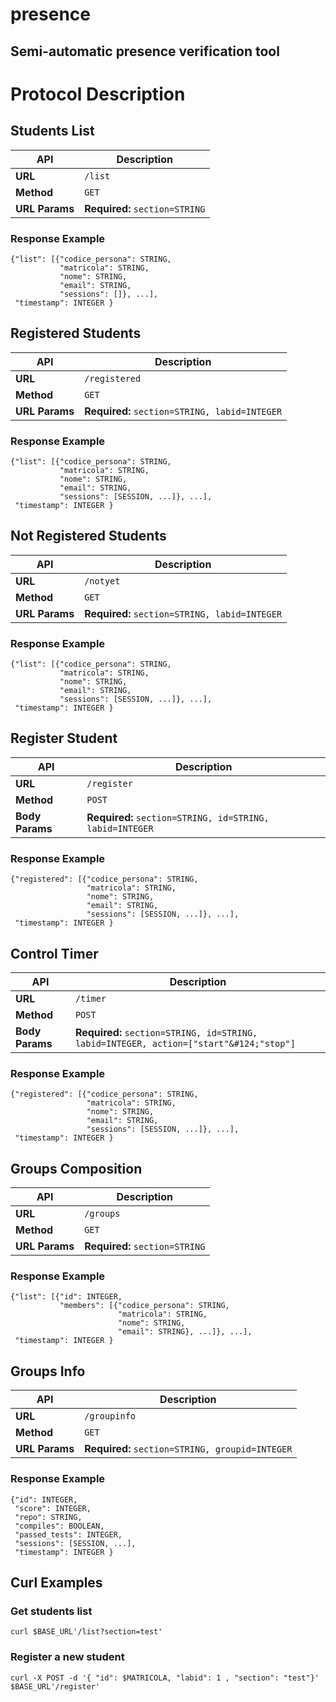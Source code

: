 # presence
## Semi-automatic presence verification tool

# Protocol Description

## Students List

| API            | Description                    |
|----------------|--------------------------------|
| **URL**        | `/list`                        |
| **Method**     | `GET`                          |
| **URL Params** | **Required:** `section=STRING` |

### Response Example

```
{"list": [{"codice_persona": STRING,
           "matricola": STRING,
           "nome": STRING,
           "email": STRING,
           "sessions": []}, ...],
 "timestamp": INTEGER }
```

## Registered Students

| API            | Description                                   |
|----------------|-----------------------------------------------|
| **URL**        | `/registered`                                 |
| **Method**     | `GET`                                         |
| **URL Params** | **Required:** `section=STRING, labid=INTEGER` |

### Response Example

```
{"list": [{"codice_persona": STRING,
           "matricola": STRING,
           "nome": STRING,
           "email": STRING,
           "sessions": [SESSION, ...]}, ...],
 "timestamp": INTEGER }
```

## Not Registered Students

| API            | Description                                   |
|----------------|-----------------------------------------------|
| **URL**        | `/notyet`                                     |
| **Method**     | `GET`                                         |
| **URL Params** | **Required:** `section=STRING, labid=INTEGER` |

### Response Example

```
{"list": [{"codice_persona": STRING,
           "matricola": STRING,
           "nome": STRING,
           "email": STRING,
           "sessions": [SESSION, ...]}, ...],
 "timestamp": INTEGER }
```

## Register Student

| API             | Description                                              |
|-----------------|----------------------------------------------------------|
| **URL**         | `/register`                                              |
| **Method**      | `POST`                                                   |
| **Body Params** | **Required:** `section=STRING, id=STRING, labid=INTEGER` |

### Response Example

```
{"registered": [{"codice_persona": STRING,
                 "matricola": STRING,
                 "nome": STRING,
                 "email": STRING,
                 "sessions": [SESSION, ...]}, ...],
 "timestamp": INTEGER }
```

## Control Timer

| API             | Description                                                                            |
|-----------------|----------------------------------------------------------------------------------------|
| **URL**         | `/timer`                                                                               |
| **Method**      | `POST`                                                                                 |
| **Body Params** | **Required:** `section=STRING, id=STRING, labid=INTEGER, action=["start"&#124;"stop"]` |

### Response Example

```
{"registered": [{"codice_persona": STRING,
                 "matricola": STRING,
                 "nome": STRING,
                 "email": STRING,
                 "sessions": [SESSION, ...]}, ...],
 "timestamp": INTEGER }
```

## Groups Composition

| API            | Description                    |
|----------------|--------------------------------|
| **URL**        | `/groups`                      |
| **Method**     | `GET`                          |
| **URL Params** | **Required:** `section=STRING` |

### Response Example

```
{"list": [{"id": INTEGER,
           "members": [{"codice_persona": STRING,
                        "matricola": STRING,
                        "nome": STRING,
                        "email": STRING}, ...]}, ...],
 "timestamp": INTEGER }
```

## Groups Info

| API            | Description                                     |
|----------------|-------------------------------------------------|
| **URL**        | `/groupinfo`                                    |
| **Method**     | `GET`                                           |
| **URL Params** | **Required:** `section=STRING, groupid=INTEGER` |

### Response Example

```
{"id": INTEGER,
 "score": INTEGER,
 "repo": STRING,
 "compiles": BOOLEAN,
 "passed_tests": INTEGER,
 "sessions": [SESSION, ...],
 "timestamp": INTEGER }
```

## Curl Examples

### Get students list

```
curl $BASE_URL'/list?section=test'
```

### Register a new student

```
curl -X POST -d '{ "id": $MATRICOLA, "labid": 1 , "section": "test"}' $BASE_URL'/register'
```

